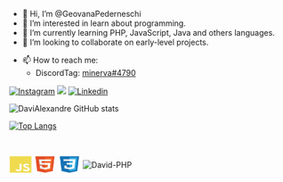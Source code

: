 - 👋 Hi, I’m @GeovanaPederneschi
- 👀 I’m interested in learn about programming.
- 🌱 I’m currently learning PHP, JavaScript, Java and others languages.
- 💞️ I’m looking to collaborate on early-level projects.
 <h>
  
- 📫 How to reach me:
   - DiscordTag: [minerva#4790](https://discord.com/channels/@me)

[![Instagram](https://img.shields.io/badge/Instagram-E4405F?style=for-the-badge&logo=instagram&logoColor=white
)](https://instagram.com/geh.pederneschi/)
<a href = "mailto:geovanapederneschi@gmail.com"><img src="https://img.shields.io/badge/-Gmail-%23333?style=for-the-badge&logo=gmail&logoColor=white" target="_blank"></a>
[![Linkedin](https://img.shields.io/badge/LinkedIn-0077B5?style=for-the-badge&logo=linkedin&logoColor=white)](https://www.linkedin.com/in/geovana-pederneschi-691772226/)

![DaviAlexandre GitHub stats](https://github-readme-stats.vercel.app/api?username=GeovanaPederneschi&show_icons=true&theme=dracula)


[![Top Langs](https://github-readme-stats.vercel.app/api/top-langs/?username=GeovanaPederneschi&how_icons=true&theme=dracula&layout=compact)](https://github.com/anuraghazra/github-readme-stats)

##

<div style="display: inline_block"><br>
  <img align="center" alt="David-Js" height="30" width="40" src="https://raw.githubusercontent.com/devicons/devicon/master/icons/javascript/javascript-plain.svg"/>
<img align="center" alt="David-HTML" height="30" width="40" src="https://raw.githubusercontent.com/devicons/devicon/master/icons/html5/html5-original.svg">
  <img align="center" alt="David-CSS" height="30" width="40" src="https://raw.githubusercontent.com/devicons/devicon/master/icons/css3/css3-original.svg">
  <img align="center" alt="David-PHP" height="30" width="40" src="https://cdn.jsdelivr.net/gh/devicons/devicon/icons/php/php-plain.svg">
</div>
